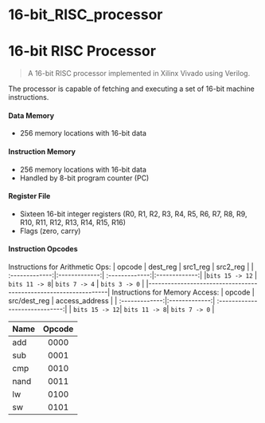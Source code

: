 # 16-bit_RISC_processor


# 16-bit RISC Processor
> A 16-bit RISC processor implemented in Xilinx Vivado using Verilog. 

The processor is capable of fetching and executing a set of 16-bit machine instructions. 

#### Data Memory
* 256 memory locations with 16-bit data

#### Instruction Memory
* 256 memory locations with 16-bit data
* Handled by 8-bit program counter (PC)
#### Register File
* Sixteen 16-bit integer registers (R0, R1, R2, R3, R4, R5, R6, R7, R8, R9, R10, R11, R12, R13, R14, R15, R16) 
* Flags (zero, carry) 

#### Instruction Opcodes
Instructions for Arithmetic Ops:
| opcode         | dest_reg      | src1_reg       | src2_reg      |
| :-------------:|:-------------:| :-------------:|:-------------:| 
|`bits 15 -> 12` | `bits 11 -> 8`| `bits 7 -> 4`  | `bits 3 -> 0` |
|-----------------------------------------------------------------|
Instructions for Memory Access:
| opcode         | src/dest_reg  | access_address                 |
| :-------------:|:-------------:| :-----------------------------:| 
| `bits 15 -> 12`| `bits 11 -> 8`|        `bits 7 -> 0`           |

| Name          | Opcode    | 
| ------------- |:---------:| 
| add           | 0000      | 
| sub           | 0001      | 
| cmp           | 0010      | 
| nand          | 0011      |
| lw            | 0100      | 
| sw            | 0101      | 


